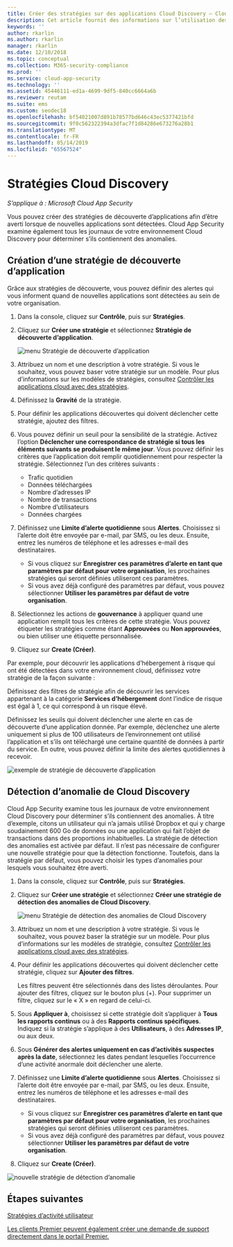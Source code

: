 ```yaml
---
title: Créer des stratégies sur des applications Cloud Discovery – Cloud App Security | Microsoft Docs
description: Cet article fournit des informations sur l’utilisation des stratégies Cloud Discovery.
keywords: ''
author: rkarlin
ms.author: rkarlin
manager: rkarlin
ms.date: 12/10/2018
ms.topic: conceptual
ms.collection: M365-security-compliance
ms.prod: ''
ms.service: cloud-app-security
ms.technology: ''
ms.assetid: 45446111-ed1a-4699-9df5-840cc6664a6b
ms.reviewer: reutam
ms.suite: ems
ms.custom: seodec18
ms.openlocfilehash: bf54021007d891b78577bd646c43ec5377421bfd
ms.sourcegitcommit: 9f0c562322394a3dfac7f1d84286e673276a28b1
ms.translationtype: MT
ms.contentlocale: fr-FR
ms.lasthandoff: 05/14/2019
ms.locfileid: "65567524"
---
```

# <a name="cloud-discovery-policies"></a>Stratégies Cloud Discovery

*S’applique à : Microsoft Cloud App Security*

Vous pouvez créer des stratégies de découverte d’applications afin d’être averti lorsque de nouvelles applications sont détectées. Cloud App Security examine également tous les journaux de votre environnement Cloud Discovery pour déterminer s’ils contiennent des anomalies. 

## <a name="creating-an-app-discovery-policy"></a>Création d’une stratégie de découverte d’application  
Grâce aux stratégies de découverte, vous pouvez définir des alertes qui vous informent quand de nouvelles applications sont détectées au sein de votre organisation.  
  
1. Dans la console, cliquez sur **Contrôle**, puis sur **Stratégies**.  
  
2. Cliquez sur **Créer une stratégie** et sélectionnez **Stratégie de découverte d’application**.  
  
     ![menu Stratégie de découverte d’application](./media/app-discovery-policy-menu.png "menu Stratégie de découverte d’application")  
  
3. Attribuez un nom et une description à votre stratégie. Si vous le souhaitez, vous pouvez baser votre stratégie sur un modèle. Pour plus d’informations sur les modèles de stratégies, consultez [Contrôler les applications cloud avec des stratégies](control-cloud-apps-with-policies.md).  
  
4. Définissez la **Gravité** de la stratégie.

5. Pour définir les applications découvertes qui doivent déclencher cette stratégie, ajoutez des filtres.  
  
6. Vous pouvez définir un seuil pour la sensibilité de la stratégie. Activez l’option **Déclencher une correspondance de stratégie si tous les éléments suivants se produisent le même jour**. Vous pouvez définir les critères que l’application doit remplir quotidiennement pour respecter la stratégie. Sélectionnez l’un des critères suivants : 
     - Trafic quotidien
     - Données téléchargées
     - Nombre d’adresses IP
     - Nombre de transactions
     - Nombre d’utilisateurs
     - Données chargées

  
7. Définissez une **Limite d’alerte quotidienne** sous **Alertes**. Choisissez si l’alerte doit être envoyée par e-mail, par SMS, ou les deux. Ensuite, entrez les numéros de téléphone et les adresses e-mail des destinataires.
     - Si vous cliquez sur **Enregistrer ces paramètres d’alerte en tant que paramètres par défaut pour votre organisation**, les prochaines stratégies qui seront définies utiliseront ces paramètres.
     - Si vous avez déjà configuré des paramètres par défaut, vous pouvez sélectionner **Utiliser les paramètres par défaut de votre organisation**.
  
8. Sélectionnez les actions de **gouvernance** à appliquer quand une application remplit tous les critères de cette stratégie. Vous pouvez étiqueter les stratégies comme étant **Approuvées** ou **Non approuvées**, ou bien utiliser une étiquette personnalisée. 

9. Cliquez sur **Create (Créer)**.  
  
Par exemple, pour découvrir les applications d’hébergement à risque qui ont été détectées dans votre environnement cloud, définissez votre stratégie de la façon suivante :  
  
Définissez des filtres de stratégie afin de découvrir les services appartenant à la catégorie **Services d’hébergement** dont l’indice de risque est égal à 1, ce qui correspond à un risque élevé.

 Définissez les seuils qui doivent déclencher une alerte en cas de découverte d’une application donnée. Par exemple, déclenchez une alerte uniquement si plus de 100 utilisateurs de l’environnement ont utilisé l’application et s’ils ont téléchargé une certaine quantité de données à partir du service.
En outre, vous pouvez définir la limite des alertes quotidiennes à recevoir.  
  
![exemple de stratégie de découverte d’application](./media/app-discovery-policy-example.png "exemple de stratégie de découverte d’application")  
  
## <a name="cloud-discovery-anomaly-detection"></a>Détection d’anomalie de Cloud Discovery

Cloud App Security examine tous les journaux de votre environnement Cloud Discovery pour déterminer s’ils contiennent des anomalies. À titre d’exemple, citons un utilisateur qui n’a jamais utilisé Dropbox et qui y charge soudainement 600 Go de données ou une application qui fait l’objet de transactions dans des proportions inhabituelles. La stratégie de détection des anomalies est activée par défaut. Il n’est pas nécessaire de configurer une nouvelle stratégie pour que la détection fonctionne. Toutefois, dans la stratégie par défaut, vous pouvez choisir les types d’anomalies pour lesquels vous souhaitez être averti.  
  
1. Dans la console, cliquez sur **Contrôle**, puis sur **Stratégies**.  
  
2. Cliquez sur **Créer une stratégie** et sélectionnez **Créer une stratégie de détection des anomalies de Cloud Discovery**.  
  
     ![menu Stratégie de détection des anomalies de Cloud Discovery](./media/cloud-discovery-anomaly-detection-policy-menu.png "menu Stratégie de détection des anomalies de Cloud Discovery")  
  
3. Attribuez un nom et une description à votre stratégie. Si vous le souhaitez, vous pouvez baser la stratégie sur un modèle. Pour plus d’informations sur les modèles de stratégie, consultez [Contrôler les applications cloud avec des stratégies](control-cloud-apps-with-policies.md).  
  
4. Pour définir les applications découvertes qui doivent déclencher cette stratégie, cliquez sur **Ajouter des filtres**.  
  
     Les filtres peuvent être sélectionnés dans des listes déroulantes. Pour ajouter des filtres, cliquez sur le bouton plus (+). Pour supprimer un filtre, cliquez sur le « X » en regard de celui-ci. 
  
5. Sous **Appliquer à**, choisissez si cette stratégie doit s’appliquer à **Tous les rapports continus** ou à des **Rapports continus spécifiques**. Indiquez si la stratégie s’applique à des **Utilisateurs**, à des **Adresses IP**, ou aux deux.  
  
6. Sous **Générer des alertes uniquement en cas d’activités suspectes après la date**, sélectionnez les dates pendant lesquelles l’occurrence d’une activité anormale doit déclencher une alerte.  
  
7. Définissez une **Limite d’alerte quotidienne** sous **Alertes**. Choisissez si l’alerte doit être envoyée par e-mail, par SMS, ou les deux. Ensuite, entrez les numéros de téléphone et les adresses e-mail des destinataires.
     - Si vous cliquez sur **Enregistrer ces paramètres d’alerte en tant que paramètres par défaut pour votre organisation**, les prochaines stratégies qui seront définies utiliseront ces paramètres.
     - Si vous avez déjà configuré des paramètres par défaut, vous pouvez sélectionner **Utiliser les paramètres par défaut de votre organisation**.
  
8. Cliquez sur **Create (Créer)**.  
  
![nouvelle stratégie de détection d’anomalie](./media/new-discovery-anomaly-policy.png "nouvelle stratégie de détection d’anomalie")  
  
## <a name="next-steps"></a>Étapes suivantes 
[Stratégies d’activité utilisateur](user-activity-policies.md)   

[Les clients Premier peuvent également créer une demande de support directement dans le portail Premier.](https://premier.microsoft.com/)  
  
  
